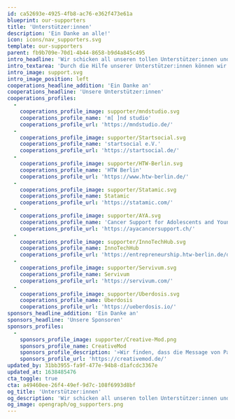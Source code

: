 ```yaml
---
id: ca52693e-4925-4fb8-ac76-e362f473e61a
blueprint: our-supporters
title: 'Unterstützer:innen'
description: 'Ein Danke an alle!'
icon: icons/nav_supporters.svg
template: our-supporters
parent: fb9b709e-70d1-4b44-8658-b9d4a845c495
intro_headline: 'Wir schicken all unseren tollen Unterstützer:innen und Spender:innen ein großes, herzliches Dankeschön.'
intro_textarea: 'Durch die Hilfe unserer Unterstützer:innen können wir unsere Mission, den Alltag mit Krebs zu verändern, vorantreiben. Wir freuen uns über jede Person und jeden Verein, jedes Unternehmen, das uns auf unserer Weg begleitet. Toll, dass es euch gibt!'
intro_image: support.svg
intro_image_position: left
cooperations_headline_addition: 'Ein Danke an'
cooperations_headline: 'Unsere Unterstützer:innen'
cooperations_profiles:
  -
    cooperations_profile_image: supporter/mndstudio.svg
    cooperations_profile_name: 'm[ ]nd studio'
    cooperations_profile_url: 'https://mndstudio.de/'
  -
    cooperations_profile_image: supporter/Startsocial.svg
    cooperations_profile_name: 'startsocial e.V.'
    cooperations_profile_url: 'https://startsocial.de/'
  -
    cooperations_profile_image: supporter/HTW-Berlin.svg
    cooperations_profile_name: 'HTW Berlin'
    cooperations_profile_url: 'https://www.htw-berlin.de/'
  -
    cooperations_profile_image: supporter/Statamic.svg
    cooperations_profile_name: Statamic
    cooperations_profile_url: 'https://statamic.com/'
  -
    cooperations_profile_image: supporter/AYA.svg
    cooperations_profile_name: 'Cancer Support for Adolescents and Young Adults'
    cooperations_profile_url: 'https://ayacancersupport.ch/'
  -
    cooperations_profile_image: supporter/InnoTechHub.svg
    cooperations_profile_name: InnoTechHub
    cooperations_profile_url: 'https://entrepreneurship.htw-berlin.de/das-sind-wir/innotechhub/'
  -
    cooperations_profile_image: supporter/Servivum.svg
    cooperations_profile_name: Servivum
    cooperations_profile_url: 'https://servivum.com/'
  -
    cooperations_profile_image: supporter/Uberdosis.svg
    cooperations_profile_name: Überdosis
    cooperations_profile_url: 'https://ueberdosis.io/'
sponsors_headline_addition: 'Ein Danke an'
sponsors_headline: 'Unsere Sponsoren'
sponsors_profiles:
  -
    sponsors_profile_image: supporter/Creative-Mod.png
    sponsors_profile_name: CreativeMod
    sponsors_profile_description: '»Wir finden, dass die Message von Pathly wichtig ist und hinaus in die Welt getragen werden muss. Deshalb haben wir von CreativeMod als Medienproduktion für Pathly das Fundraising Video umgesetzt und im Animationsspot Pathly zum Leben erweckt.«'
    sponsors_profile_url: 'https://creativemod.de/'
updated_by: 31bb3955-fa9f-477e-94b8-d1afcdc3367e
updated_at: 1638485476
cta_toggle: true
cta: a49460ee-26f4-49ef-9d7c-108f6993d8bf
og_title: 'Unterstützer:innen'
og_description: 'Wir schicken all unseren tollen Unterstützer:innen und Spender:innen ein großes, herzliches Dankeschön.'
og_image: opengraph/og_supporters.png
---
```


